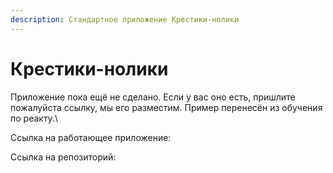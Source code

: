 ```yaml
---
description: Стандартное приложение Крестики-нолики
---
```


# Крестики-нолики

Приложение пока ещё не сделано. Если у вас оно есть, пришлите пожалуйста ссылку, мы его разместим. Пример перенесён из обучения по реакту.\


Ссылка на работающее приложение:

Ссылка на репозиторий:
